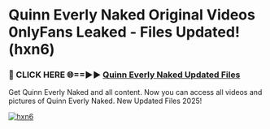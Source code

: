 # Quinn Everly Naked Original Videos 0nlyFans Leaked - Files Updated! (hxn6)

<h3>🔴 CLICK HERE 🌐==►► <a href="https://tinyurl.com/yckcrads" rel="nofollow">Quinn Everly Naked Updated Files</a></h3>

Get Quinn Everly Naked and all content. Now you can access all videos and pictures of Quinn Everly Naked. New Updated Files 2025!

[![hxn6](https://i.imgur.com/hpKpOFt.gif)](https://tinyurl.com/yckcrads)
